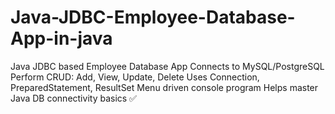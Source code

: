 # Java-JDBC-Employee-Database-App-in-java
Java JDBC based Employee Database App  Connects to MySQL/PostgreSQL  Perform CRUD: Add, View, Update, Delete  Uses Connection, PreparedStatement, ResultSet  Menu driven console program  Helps master Java DB connectivity basics ✅
